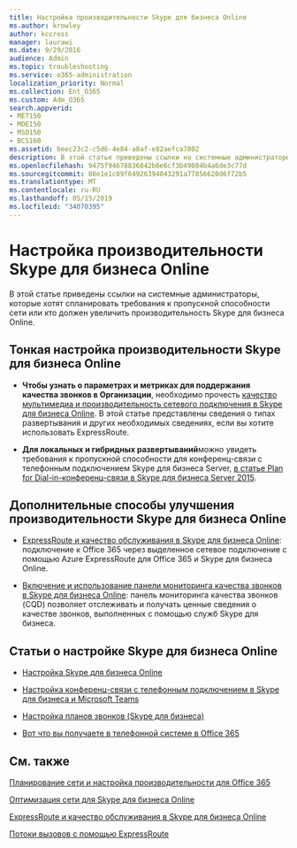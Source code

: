 ```yaml
---
title: Настройка производительности Skype для бизнеса Online
ms.author: krowley
author: kccross
manager: laurawi
ms.date: 9/29/2016
audience: Admin
ms.topic: troubleshooting
ms.service: o365-administration
localization_priority: Normal
ms.collection: Ent_O365
ms.custom: Adm_O365
search.appverid:
- MET150
- MOE150
- MSO150
- BCS160
ms.assetid: beec23c2-c5d6-4e84-a8af-e82aefca7802
description: В этой статье приведены ссылки на системные администраторы, которые хотят спланировать требования к пропускной способности сети или кто должен увеличить производительность Skype для бизнеса Online.
ms.openlocfilehash: 9475f94678836842b6e6cf3b49084b4a6de3c77d
ms.sourcegitcommit: 08e1e1c09f64926394043291a77856620d6f72b5
ms.translationtype: MT
ms.contentlocale: ru-RU
ms.lasthandoff: 05/15/2019
ms.locfileid: "34070395"
---
```

# <a name="tune-skype-for-business-online-performance"></a>Настройка производительности Skype для бизнеса Online

В этой статье приведены ссылки на системные администраторы, которые хотят спланировать требования к пропускной способности сети или кто должен увеличить производительность Skype для бизнеса Online. 
  
## <a name="fine-tuning-skype-for-business-online-performance"></a>Тонкая настройка производительности Skype для бизнеса Online

- **Чтобы узнать о параметрах и метриках для поддержания качества звонков в Организации**, необходимо прочесть [качество мультимедиа и производительность сетевого подключения в Skype для бизнеса Online](https://docs.microsoft.com/skypeforbusiness/optimizing-your-network/media-quality-and-network-connectivity-performance). В этой статье представлены сведения о типах развертывания и других необходимых сведениях, если вы хотите использовать ExpressRoute.
    
- **Для локальных и гибридных развертываний**можно увидеть требования к пропускной способности для конференц-связи с телефонным подключением Skype для бизнеса Server, [в статье Plan for Dial-in-конференц-связи в Skype для бизнеса Server 2015](https://docs.microsoft.com/skypeforbusiness/plan-your-deployment/conferencing/dial-in-conferencing).
    
## <a name="more-ways-to-improve-skype-for-business-online-performance"></a>Дополнительные способы улучшения производительности Skype для бизнеса Online

- [ExpressRoute и качество обслуживания в Skype для бизнеса Online](https://docs.microsoft.com/skypeforbusiness/optimizing-your-network/expressroute-and-qos-in-skype-for-business-online): подключение к Office 365 через выделенное сетевое подключение с помощью Azure ExpressRoute для Office 365 и Skype для бизнеса Online. 
    
- [Включение и использование панели мониторинга качества звонков в Skype для бизнеса Online](https://docs.microsoft.com/SkypeForBusiness/using-call-quality-in-your-organization/turning-on-and-using-call-quality-dashboard): панель мониторинга качества звонков (CQD) позволяет отслеживать и получать ценные сведения о качестве звонков, выполненных с помощью служб Skype для бизнеса. 
    
## <a name="articles-on-setting-up-skype-for-business-online"></a>Статьи о настройке Skype для бизнеса Online

- [Настройка Skype для бизнеса Online](https://docs.microsoft.com/skypeforbusiness/set-up-skype-for-business-online/set-up-skype-for-business-online)
    
- [Настройка конференц-связи с телефонным подключением в Skype для бизнеса и Microsoft Teams](https://docs.microsoft.com/skypeforbusiness/audio-conferencing-in-office-365/set-up-audio-conferencing)
    
- [Настройка планов звонков (Skype для бизнеса)](https://docs.microsoft.com/SkypeForBusiness/what-are-calling-plans-in-office-365/set-up-calling-plans)
    
- [Вот что вы получаете в телефонной системе в Office 365](https://docs.microsoft.com/skypeforbusiness/what-is-phone-system-in-office-365/here-s-what-you-get-with-phone-system)
    
## <a name="see-also"></a>См. также

[Планирование сети и настройка производительности для Office 365](network-planning-and-performance.md)
  
[Оптимизация сети для Skype для бизнеса Online](https://docs.microsoft.com/skypeforbusiness/optimizing-your-network/optimizing-your-network)
  
[ExpressRoute и качество обслуживания в Skype для бизнеса Online](https://docs.microsoft.com/skypeforbusiness/optimizing-your-network/expressroute-and-qos-in-skype-for-business-online)
  
[Потоки вызовов с помощью ExpressRoute](https://docs.microsoft.com/skypeforbusiness/optimizing-your-network/call-flow-using-expressroute)

